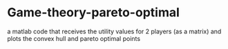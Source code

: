 # Game-theory-pareto-optimal
a matlab code that receives the utility values for 2 players (as a matrix) and plots the convex hull and pareto optimal points 
